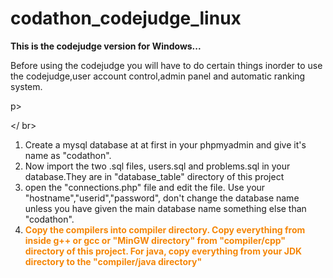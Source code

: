# codathon_codejudge_linux
<b>This is the codejudge version for Windows...</b>
<br/>
 <p>Before using the codejudge you will have to do certain things inorder to use the codejudge,user account control,admin panel and automatic ranking system.</p>p>

 </ br>
<ol>
  <li>Create a mysql database at at first in your phpmyadmin and give it's name as "codathon".</li>
  <li> Now import the two .sql files, users.sql and problems.sql in your database.They are in "database_table" directory of this project</li>
  <li> open the "connections.php" file and edit the file. Use your "hostname","userid","password", don't change the database name unless you have given the main database name something else than "codathon". </li>
  <li>
  	  <b style="color: #f58607;"> 
Copy the compilers into compiler directory. Copy everything from inside g++ or gcc or "MinGW directory" from "compiler/cpp" directory of this project. For java, copy everything from your JDK directory to the "compiler/java directory" 
  </b>
  </li>
  </ol>
